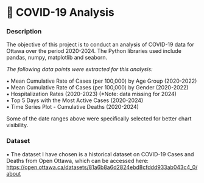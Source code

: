 # 🦠  COVID-19 Analysis
### Description
The objective of this project is to conduct an analysis of COVID-19 data for Ottawa over the period 2020-2024. The Python libraries used include pandas, numpy, matplotlib and seaborn. <br/>

_The following data points were extracted for this analysis:<br/>_

▪    Mean Cumulative Rate of Cases (per 100,000) by Age Group (2020-2022)  <br/>
▪    Mean Cumulative Rate of Cases (per 100,000) by Gender (2020-2022)  <br/>
▪    Hospitalization Rates (2020-2023)  (*Note: data missing for 2024) <br/> 
▪    Top 5 Days with the Most Active Cases (2020-2024)   <br/>
▪    Time Series Plot - Cumulative Deaths (2020-2024)  <br/> 

Some of the date ranges above were specifically selected for better chart visibility.<br/>

### Dataset
▪    The dataset I have chosen is a historical dataset on COVID-19 Cases and Deaths from Open Ottawa, which can be accessed here: <br/>
https://open.ottawa.ca/datasets/81a6b8a6d2824ebd8cfddd933ab043c4_0/about<br/>


